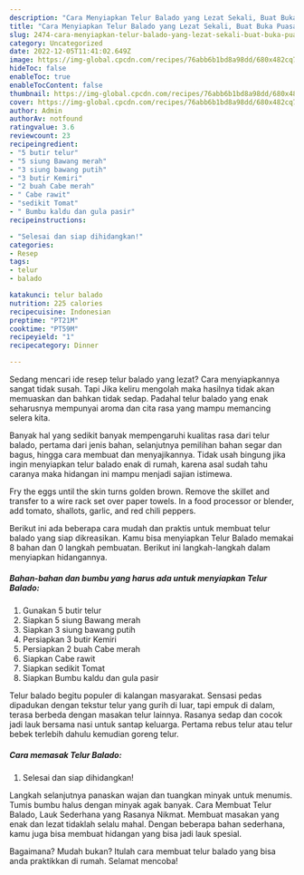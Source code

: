 ```yaml
---
description: "Cara Menyiapkan Telur Balado yang Lezat Sekali, Buat Buka Puasa Menggugah Selera"
title: "Cara Menyiapkan Telur Balado yang Lezat Sekali, Buat Buka Puasa Menggugah Selera"
slug: 2474-cara-menyiapkan-telur-balado-yang-lezat-sekali-buat-buka-puasa-menggugah-selera
category: Uncategorized
date: 2022-12-05T11:41:02.649Z
image: https://img-global.cpcdn.com/recipes/76abb6b1bd8a98dd/680x482cq70/telur-balado-foto-resep-utama.jpg
hideToc: false
enableToc: true
enableTocContent: false
thumbnail: https://img-global.cpcdn.com/recipes/76abb6b1bd8a98dd/680x482cq70/telur-balado-foto-resep-utama.jpg
cover: https://img-global.cpcdn.com/recipes/76abb6b1bd8a98dd/680x482cq70/telur-balado-foto-resep-utama.jpg
author: Admin
authorAv: notfound
ratingvalue: 3.6
reviewcount: 23
recipeingredient:
- "5 butir telur"
- "5 siung Bawang merah"
- "3 siung bawang putih"
- "3 butir Kemiri"
- "2 buah Cabe merah"
- " Cabe rawit"
- "sedikit Tomat"
- " Bumbu kaldu dan gula pasir"
recipeinstructions:

- "Selesai dan siap dihidangkan!"
categories:
- Resep
tags:
- telur
- balado

katakunci: telur balado 
nutrition: 225 calories
recipecuisine: Indonesian
preptime: "PT21M"
cooktime: "PT59M"
recipeyield: "1"
recipecategory: Dinner

---
```



Sedang mencari ide resep telur balado yang lezat? Cara menyiapkannya sangat tidak susah. Tapi Jika keliru mengolah maka hasilnya tidak akan memuaskan dan bahkan tidak sedap. Padahal telur balado yang enak seharusnya mempunyai aroma dan cita rasa yang mampu memancing selera kita.


Banyak hal yang sedikit banyak mempengaruhi kualitas rasa dari telur balado, pertama dari jenis bahan, selanjutnya pemilihan bahan segar dan bagus, hingga cara membuat dan menyajikannya. Tidak usah bingung jika ingin menyiapkan telur balado enak di rumah, karena asal sudah tahu caranya maka hidangan ini mampu menjadi sajian istimewa.

Fry the eggs until the skin turns golden brown. Remove the skillet and transfer to a wire rack set over paper towels. In a food processor or blender, add tomato, shallots, garlic, and red chili peppers.


Berikut ini ada beberapa cara mudah dan praktis untuk membuat telur balado yang siap dikreasikan. Kamu bisa menyiapkan Telur Balado memakai 8 bahan dan 0 langkah pembuatan. Berikut ini langkah-langkah dalam menyiapkan hidangannya.

<!--inarticleads1-->

##### Bahan-bahan dan bumbu yang harus ada untuk menyiapkan Telur Balado:

1. Gunakan 5 butir telur
1. Siapkan 5 siung Bawang merah
1. Siapkan 3 siung bawang putih
1. Persiapkan 3 butir Kemiri
1. Persiapkan 2 buah Cabe merah
1. Siapkan  Cabe rawit
1. Siapkan sedikit Tomat
1. Siapkan  Bumbu kaldu dan gula pasir


Telur balado begitu populer di kalangan masyarakat. Sensasi pedas dipadukan dengan tekstur telur yang gurih di luar, tapi empuk di dalam, terasa berbeda dengan masakan telur lainnya. Rasanya sedap dan cocok jadi lauk bersama nasi untuk santap keluarga. Pertama rebus telur atau telur bebek terlebih dahulu kemudian goreng telur. 

<!--inarticleads2-->

##### Cara memasak Telur Balado:


1. Selesai dan siap dihidangkan!

Langkah selanjutnya panaskan wajan dan tuangkan minyak untuk menumis. Tumis bumbu halus dengan minyak agak banyak. Cara Membuat Telur Balado, Lauk Sederhana yang Rasanya Nikmat. Membuat masakan yang enak dan lezat tidaklah selalu mahal. Dengan beberapa bahan sederhana, kamu juga bisa membuat hidangan yang bisa jadi lauk spesial. 

Bagaimana? Mudah bukan? Itulah cara membuat telur balado yang bisa anda praktikkan di rumah. Selamat mencoba!
